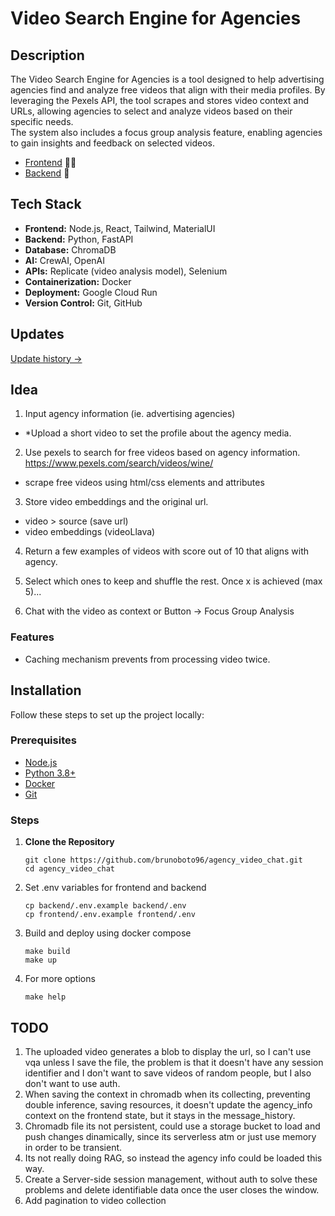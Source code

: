 # Video Search Engine for Agencies

## Description
The Video Search Engine for Agencies is a tool designed to help advertising agencies find and analyze free videos that align with their media profiles. By leveraging the Pexels API, the tool scrapes and stores video context and URLs, allowing agencies to select and analyze videos based on their specific needs.  
The system also includes a focus group analysis feature, enabling agencies to gain insights and feedback on selected videos.

- [Frontend](https://agency-video-chat-frontend-583182365017.europe-west2.run.app) 🧑‍💻
- [Backend](https://agency-video-chat-backend-wwsbodm2ma-nw.a.run.app/docs) 💼
 
## Tech Stack
- **Frontend:** Node.js, React, Tailwind, MaterialUI
- **Backend:** Python, FastAPI
- **Database:** ChromaDB
- **AI:** CrewAI, OpenAI
- **APIs:** Replicate (video analysis model), Selenium
- **Containerization:** Docker
- **Deployment:** Google Cloud Run
- **Version Control:** Git, GitHub


## Updates

[Update history ->](https://github.com/brunoboto96/agency_video_chat/blob/main/updates.md)

## Idea
1. Input agency information (ie. advertising agencies)
- *Upload a short video to set the profile about the agency media.

2. Use pexels to search for free videos based on agency information. 
https://www.pexels.com/search/videos/wine/
- scrape free videos using html/css elements and attributes

3. Store video embeddings and the original url.
- video > source (save url)
- video embeddings (videoLlava)

4. Return a few examples of videos with score out of 10 that aligns with agency.

5. Select which ones to keep and shuffle the rest. Once x is achieved (max 5)... 

6. Chat with the video as context or Button -> Focus Group Analysis

### Features
- Caching mechanism prevents from processing video twice.

## Installation

Follow these steps to set up the project locally:

### Prerequisites

- [Node.js](https://nodejs.org/)
- [Python 3.8+](https://www.python.org/downloads/)
- [Docker](https://www.docker.com/get-started)
- [Git](https://git-scm.com/)

### Steps

1. **Clone the Repository**
   ```
   git clone https://github.com/brunoboto96/agency_video_chat.git
   cd agency_video_chat
   ```

2.	Set .env variables for frontend and backend
    ```
    cp backend/.env.example backend/.env
    cp frontend/.env.example frontend/.env
    ```

3.	Build and deploy using docker compose
    ```
    make build
    make up
    ```
4. For more options
    ```
    make help
    ```

## TODO
1. The uploaded video generates a blob to display the url, so I can't use vqa unless I save the file, the problem is that it doesn't have any session identifier and I don't want to save videos of random people, but I also don't want to use auth.
2. When saving the context in chromadb when its collecting, preventing double inference, saving resources, it doesn't update the agency_info context on the frontend state, but it stays in the message_history.
3. Chromadb file its not persistent, could use a storage bucket to load and push changes dinamically, since its serverless atm or just use memory in order to be transient.
4. Its not really doing RAG, so instead the agency info could be loaded this way.
5. Create a Server-side session management, without auth to solve these problems and delete identifiable data once the user closes the window.
6. Add pagination to video collection

